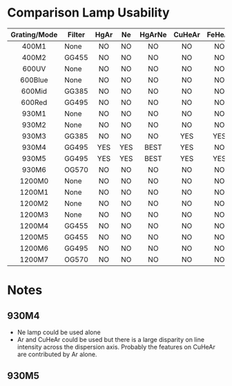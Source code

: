# Comparison Lamp Usability
| Grating/Mode | Filter | HgAr | Ne  | HgArNe | CuHeAr | FeHeAr |  Ar  |
|:------------:|--------|:----:|:---:|:------:|:------:|:------:|:----:|
|    400M1     | None   |  NO  | NO  |   NO   |  NO    |   NO   |      |
|    400M2     | GG455  |  NO  | NO  |   NO   |  NO    |   NO   |      |
|    600UV     | None   |  NO  | NO  |   NO   |  NO    |   NO   |      |
|    600Blue   | None   |  NO  | NO  |   NO   |  NO    |   NO   |      |
|    600Mid    | GG385  |  NO  | NO  |   NO   |  NO    |   NO   |      |
|    600Red    | GG495  |  NO  | NO  |   NO   |  NO    |   NO   |      |
|    930M1     | None   |  NO  | NO  |   NO   |  NO    |   NO   |      |
|    930M2     | None   |  NO  | NO  |   NO   |  NO    |   NO   |      |
|    930M3     | GG385  |  NO  | NO  |   NO   |  YES   |   YES  |      |
|    930M4     | GG495  |  YES | YES |  BEST  |  YES   |   NO   |      |
|    930M5     | GG495  |  YES | YES |  BEST  |  YES   |   YES  | YES  |
|    930M6     | OG570  |  NO  | NO  |   NO   |  NO    |   NO   |      |
|   1200M0     | None   |  NO  | NO  |   NO   |  NO    |   NO   |      |
|   1200M1     | None   |  NO  | NO  |   NO   |  NO    |   NO   |      |
|   1200M2     | None   |  NO  | NO  |   NO   |  NO    |   NO   |      |
|   1200M3     | None   |  NO  | NO  |   NO   |  NO    |   NO   |      |
|   1200M4     | GG455  |  NO  | NO  |   NO   |  NO    |   NO   |      |
|   1200M5     | GG455  |  NO  | NO  |   NO   |  NO    |   NO   |      |
|   1200M6     | GG495  |  NO  | NO  |   NO   |  NO    |   NO   |      |
|   1200M7     | OG570  |  NO  | NO  |   NO   |  NO    |   NO   |      |


# Notes

## 930M4
  - Ne lamp could be used alone
  - Ar and CuHeAr could be used but there is a large disparity on line intensity
    across the dispersion axis.
    Probably the features on CuHeAr are contributed by Ar alone.      
    
## 930M5
                                                          